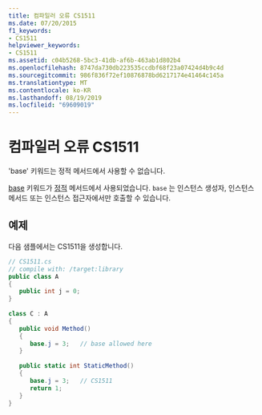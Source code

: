 ```yaml
---
title: 컴파일러 오류 CS1511
ms.date: 07/20/2015
f1_keywords:
- CS1511
helpviewer_keywords:
- CS1511
ms.assetid: c04b5268-5bc3-41db-af6b-463ab1d802b4
ms.openlocfilehash: 8747da730db223535ccdbf68f23a07424d4b9c4d
ms.sourcegitcommit: 986f836f72ef10876878bd6217174e41464c145a
ms.translationtype: MT
ms.contentlocale: ko-KR
ms.lasthandoff: 08/19/2019
ms.locfileid: "69609019"
---
```

# <a name="compiler-error-cs1511"></a>컴파일러 오류 CS1511
'base' 키워드는 정적 메서드에서 사용할 수 없습니다.  
  
 [base](../language-reference/keywords/base.md) 키워드가 [정적](../language-reference/keywords/static.md) 메서드에서 사용되었습니다. `base` 는 인스턴스 생성자, 인스턴스 메서드 또는 인스턴스 접근자에서만 호출할 수 있습니다.  
  
## <a name="example"></a>예제  
 다음 샘플에서는 CS1511을 생성합니다.  
  
```csharp  
// CS1511.cs  
// compile with: /target:library  
public class A  
{  
   public int j = 0;  
}  
  
class C : A  
{  
   public void Method()  
   {  
      base.j = 3;   // base allowed here  
   }  
  
   public static int StaticMethod()  
   {  
      base.j = 3;   // CS1511  
      return 1;  
   }  
}  
```
